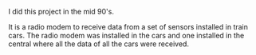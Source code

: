 
I did this project in the mid 90's.

It is a radio modem to receive data from a set of sensors installed in train cars.
The radio modem was installed in the cars and one installed in the central where all the data of all the cars were received.

